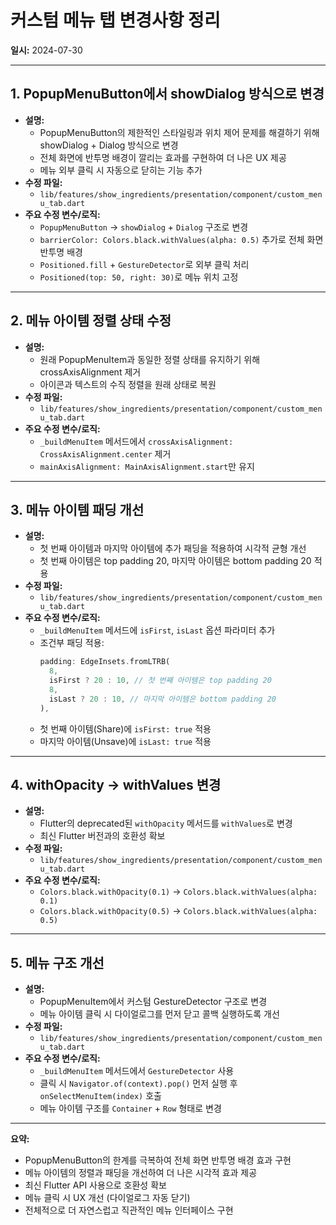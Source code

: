 # 커스텀 메뉴 탭 변경사항 정리

**일시:** 2024-07-30

---

## 1. PopupMenuButton에서 showDialog 방식으로 변경
- **설명:**
  - PopupMenuButton의 제한적인 스타일링과 위치 제어 문제를 해결하기 위해 showDialog + Dialog 방식으로 변경
  - 전체 화면에 반투명 배경이 깔리는 효과를 구현하여 더 나은 UX 제공
  - 메뉴 외부 클릭 시 자동으로 닫히는 기능 추가
- **수정 파일:**
  - `lib/features/show_ingredients/presentation/component/custom_menu_tab.dart`
- **주요 수정 변수/로직:**
  - `PopupMenuButton` → `showDialog` + `Dialog` 구조로 변경
  - `barrierColor: Colors.black.withValues(alpha: 0.5)` 추가로 전체 화면 반투명 배경
  - `Positioned.fill` + `GestureDetector`로 외부 클릭 처리
  - `Positioned(top: 50, right: 30)`로 메뉴 위치 고정

---

## 2. 메뉴 아이템 정렬 상태 수정
- **설명:**
  - 원래 PopupMenuItem과 동일한 정렬 상태를 유지하기 위해 crossAxisAlignment 제거
  - 아이콘과 텍스트의 수직 정렬을 원래 상태로 복원
- **수정 파일:**
  - `lib/features/show_ingredients/presentation/component/custom_menu_tab.dart`
- **주요 수정 변수/로직:**
  - `_buildMenuItem` 메서드에서 `crossAxisAlignment: CrossAxisAlignment.center` 제거
  - `mainAxisAlignment: MainAxisAlignment.start`만 유지

---

## 3. 메뉴 아이템 패딩 개선
- **설명:**
  - 첫 번째 아이템과 마지막 아이템에 추가 패딩을 적용하여 시각적 균형 개선
  - 첫 번째 아이템은 top padding 20, 마지막 아이템은 bottom padding 20 적용
- **수정 파일:**
  - `lib/features/show_ingredients/presentation/component/custom_menu_tab.dart`
- **주요 수정 변수/로직:**
  - `_buildMenuItem` 메서드에 `isFirst`, `isLast` 옵션 파라미터 추가
  - 조건부 패딩 적용:
    ```dart
    padding: EdgeInsets.fromLTRB(
      8,
      isFirst ? 20 : 10, // 첫 번째 아이템은 top padding 20
      8,
      isLast ? 20 : 10, // 마지막 아이템은 bottom padding 20
    ),
    ```
  - 첫 번째 아이템(Share)에 `isFirst: true` 적용
  - 마지막 아이템(Unsave)에 `isLast: true` 적용

---

## 4. withOpacity → withValues 변경
- **설명:**
  - Flutter의 deprecated된 `withOpacity` 메서드를 `withValues`로 변경
  - 최신 Flutter 버전과의 호환성 확보
- **수정 파일:**
  - `lib/features/show_ingredients/presentation/component/custom_menu_tab.dart`
- **주요 수정 변수/로직:**
  - `Colors.black.withOpacity(0.1)` → `Colors.black.withValues(alpha: 0.1)`
  - `Colors.black.withOpacity(0.5)` → `Colors.black.withValues(alpha: 0.5)`

---

## 5. 메뉴 구조 개선
- **설명:**
  - PopupMenuItem에서 커스텀 GestureDetector 구조로 변경
  - 메뉴 아이템 클릭 시 다이얼로그를 먼저 닫고 콜백 실행하도록 개선
- **수정 파일:**
  - `lib/features/show_ingredients/presentation/component/custom_menu_tab.dart`
- **주요 수정 변수/로직:**
  - `_buildMenuItem` 메서드에서 `GestureDetector` 사용
  - 클릭 시 `Navigator.of(context).pop()` 먼저 실행 후 `onSelectMenuItem(index)` 호출
  - 메뉴 아이템 구조를 `Container` + `Row` 형태로 변경

---

**요약:**
- PopupMenuButton의 한계를 극복하여 전체 화면 반투명 배경 효과 구현
- 메뉴 아이템의 정렬과 패딩을 개선하여 더 나은 시각적 효과 제공
- 최신 Flutter API 사용으로 호환성 확보
- 메뉴 클릭 시 UX 개선 (다이얼로그 자동 닫기)
- 전체적으로 더 자연스럽고 직관적인 메뉴 인터페이스 구현 